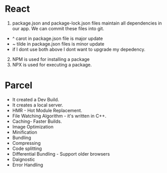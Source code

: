 # React 

1. package.json and package-lock.json files maintain all dependencies in our app. We can commit these files into git.
- ^ carot in package.json file is major update
- ~ tilde in package.json files is minor update
- if I dont use both above I dont want to upgrade my depedency.
2. NPM is used for installing a package
3. NPX is used for executing a package.

# Parcel
- It created a Dev Build.
- It creates a local server.
- HMR - Hot Module Replacement.
- File Watching Algorithm - it's written in C++.
- Caching- Faster Builds.
- Image Optimization
- Minification
- Bundling
- Compressing
- Code splitting
- Differential Bundling - Support older browsers
- Daignostic
- Error Handling